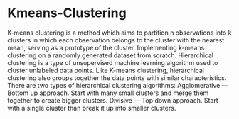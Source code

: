 # Kmeans-Clustering
K-means clustering is a method which aims to partition n observations into k clusters in which each observation belongs to the cluster with the nearest mean, serving as a prototype of the cluster.  Implementing k-means clustering on a randomly generated dataset from scratch. Hierarchical clustering is a type of unsupervised machine learning algorithm used to cluster unlabeled data points. Like K-means clustering, hierarchical clustering also groups together the data points with similar characteristics. There are two types of hierarchical clustering algorithms:  Agglomerative — Bottom up approach. Start with many small clusters and merge them together to create bigger clusters. Divisive — Top down approach. Start with a single cluster than break it up into smaller clusters.
